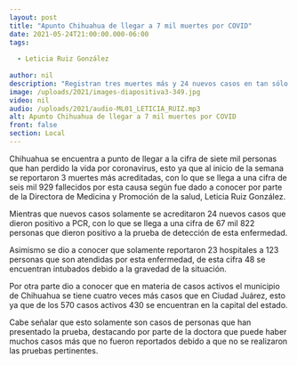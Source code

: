 ```yaml
---
layout: post
title: "Apunto Chihuahua de llegar a 7 mil muertes por COVID"
date: 2021-05-24T21:00:00.000-06:00
tags:
  
  - Leticia Ruiz González
  
author: nil
description: "Registran tres muertes más y 24 nuevos casos en tan sólo 24 horas."
image: /uploads/2021/images-diapositiva3-349.jpg
video: nil
audio: /uploads/2021/audio-ML01_LETICIA_RUIZ.mp3
alt: Apunto Chihuahua de llegar a 7 mil muertes por COVID
front: false
section: Local
---
```


Chihuahua se encuentra a punto de llegar a la cifra de siete mil personas que han perdido la vida por coronavirus, esto ya que al inicio de la semana se reportaron 3 muertes más acreditadas, con lo que se llega a una cifra de seis mil 929 fallecidos por esta causa según fue dado a conocer por parte de la Directora de Medicina y Promoción de la salud, Leticia Ruiz González.

Mientras que nuevos casos solamente se acreditaron 24 nuevos casos que dieron positivo a PCR, con lo que se llega a una cifra de 67 mil 822 personas que dieron positivo a la prueba de detección de esta enfermedad.

Asimismo se dio a conocer que solamente reportaron 23 hospitales a 123 personas que son atendidas por esta enfermedad, de esta cifra 48 se encuentran intubados debido a la gravedad de la situación.

Por otra parte dio a conocer que en materia de casos activos el municipio de Chihuahua se tiene cuatro veces más casos que en Ciudad Juárez, esto ya que de los 570 casos activos 430 se encuentran en la capital del estado.

Cabe señalar que esto solamente son casos de personas que han presentado la prueba, destacando por parte de la doctora que puede haber muchos casos más que no fueron reportados debido a que no se realizaron las pruebas pertinentes.
